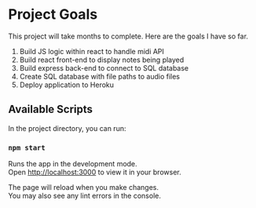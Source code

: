 # Project Goals

This project will take months to complete. Here are the goals I have so far.

1) Build JS logic within react to handle midi API
2) Build react front-end to display notes being played
3) Build express back-end to connect to SQL database
4) Create SQL database with file paths to audio files
5) Deploy application to Heroku

## Available Scripts

In the project directory, you can run:

### `npm start`

Runs the app in the development mode.\
Open [http://localhost:3000](http://localhost:3000) to view it in your browser.

The page will reload when you make changes.\
You may also see any lint errors in the console.
